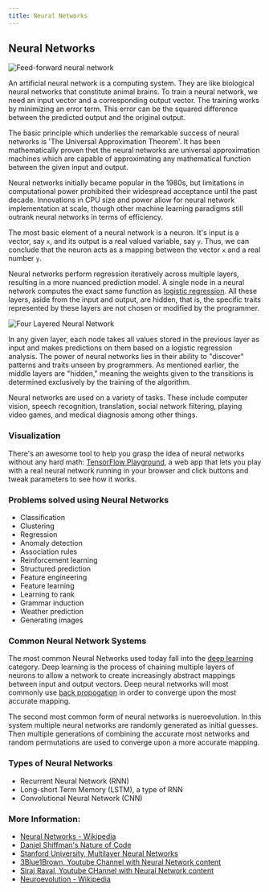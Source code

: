 ```yaml
---
title: Neural Networks
---
```

## Neural Networks
![Feed-forward neural network](http://ufldl.stanford.edu/tutorial/images/SingleNeuron.png)

An artificial neural network is a computing system. They are like biological neural networks that constitute animal brains. 
To train a neural network, we need an input vector and a corresponding output vector.
The training works by minimizing an error term. This error can be the squared difference between the predicted output and the original output.

The basic principle which underlies the remarkable success of neural networks is 'The Universal Approximation Theorem'. It has been mathematically proven thet the neural networks are universal approximation machines which are capable of approximating any mathematical function between the given input and output.

Neural networks initially became popular in the 1980s, but limitations in computational power prohibited their widespread acceptance until the past decade.
Innovations in CPU size and power allow for neural network implementation at scale, though other machine learning paradigms still outrank neural networks in terms of efficiency.

The most basic element of a neural network is a neuron. It's input is a vector, say `x`, and its output is a real valued variable, say `y`. Thus, we can conclude that the neuron acts as a mapping between the vector `x` and a real number `y`.

Neural networks perform regression iteratively across multiple layers, resulting in a more nuanced prediction model.
A single node in a neural network computes the exact same function as [logistic regression](../logistic-regression/index.md).
All these layers, aside from the input and output, are hidden, that is, the specific traits represented by these layers are not chosen or modified by the programmer.

![Four Layered Neural Network](http://cs231n.github.io/assets/nn1/neural_net2.jpeg)

In any given layer, each node takes all values stored in the previous layer as input and makes predictions on them based on a logistic regression analysis. 
The power of neural networks lies in their ability to "discover" patterns and traits unseen by programmers. 
As mentioned earlier, the middle layers are "hidden," meaning the weights given to the transitions is determined exclusively by the training of the algorithm.

Neural networks are used on a variety of tasks. These include computer vision, speech recognition, translation, social network filtering, playing video games, and medical diagnosis among other things.

### Visualization

There's an awesome tool to help you grasp the idea of neural networks without any hard math: <a href='http://playground.tensorflow.org' target='_blank' rel='nofollow'>TensorFlow Playground</a>, a web app that lets you play with a real neural network running in your browser and click buttons and tweak parameters to see how it works.

### Problems solved using Neural Networks
- Classification
- Clustering
- Regression
- Anomaly detection 
- Association rules 
- Reinforcement learning 
- Structured prediction 
- Feature engineering 
- Feature learning 
- Learning to rank
- Grammar induction
- Weather prediction
- Generating images

### Common Neural Network Systems

The most common Neural Networks used today fall into the [deep learning](https://github.com/freeCodeCamp/guides/blob/master/src/pages/machine-learning/deep-learning/index.md) category. Deep learning is the process of chaining multiple layers of neurons to allow a network to create increasingly abstract mappings between input and output vectors. Deep neural networks will most commonly use [back propogation](https://github.com/freeCodeCamp/guides/blob/master/src/pages/machine-learning/backpropagation/index.md) in order to converge upon the most accurate mapping.

The second most common form of neural networks is nueroevolution. In this system multiple neural networks are randomly generated as initial guesses. Then multiple generations of combining the accurate most networks and random permutations are used to converge upon a more accurate mapping. 

### Types of Neural Networks
- Recurrent Neural Network (RNN)
- Long-short Term Memory (LSTM), a type of RNN
- Convolutional Neural Network (CNN)

### More Information:
- [Neural Networks - Wikipedia](https://en.wikipedia.org/wiki/Artificial_neural_network#Components_of_an_artificial_neural_network)
- [Daniel Shiffman's Nature of Code](http://natureofcode.com/book/chapter-10-neural-networks/)
- [Stanford University, Multilayer Neural Networks](http://ufldl.stanford.edu/tutorial/supervised/MultiLayerNeuralNetworks/)
- [3Blue1Brown, Youtube Channel with Neural Network content](https://youtu.be/aircAruvnKk)
- [Siraj Raval, Youtube CHannel with Neural Network content](https://youtu.be/h3l4qz76JhQ)
- [Neuroevolution - Wikipedia](https://en.wikipedia.org/wiki/Neuroevolution)
